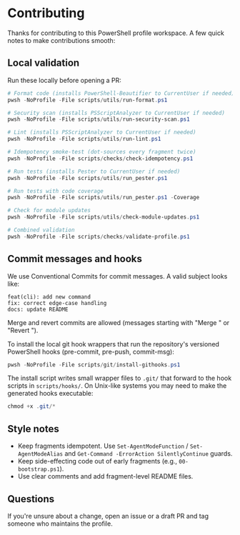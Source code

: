 Contributing
============

Thanks for contributing to this PowerShell profile workspace. A few quick notes to
make contributions smooth:

Local validation
----------------
Run these locally before opening a PR:

```powershell
# Format code (installs PowerShell-Beautifier to CurrentUser if needed)
pwsh -NoProfile -File scripts/utils/run-format.ps1

# Security scan (installs PSScriptAnalyzer to CurrentUser if needed)
pwsh -NoProfile -File scripts/utils/run-security-scan.ps1

# Lint (installs PSScriptAnalyzer to CurrentUser if needed)
pwsh -NoProfile -File scripts/utils/run-lint.ps1

# Idempotency smoke-test (dot-sources every fragment twice)
pwsh -NoProfile -File scripts/checks/check-idempotency.ps1

# Run tests (installs Pester to CurrentUser if needed)
pwsh -NoProfile -File scripts/utils/run_pester.ps1

# Run tests with code coverage
pwsh -NoProfile -File scripts/utils/run_pester.ps1 -Coverage

# Check for module updates
pwsh -NoProfile -File scripts/utils/check-module-updates.ps1

# Combined validation
pwsh -NoProfile -File scripts/checks/validate-profile.ps1
```

Commit messages and hooks
--------------------------
We use Conventional Commits for commit messages. A valid subject looks like:

```
feat(cli): add new command
fix: correct edge-case handling
docs: update README
```

Merge and revert commits are allowed (messages starting with "Merge " or "Revert ").

To install the local git hook wrappers that run the repository's versioned
PowerShell hooks (pre-commit, pre-push, commit-msg):

```powershell
pwsh -NoProfile -File scripts/git/install-githooks.ps1
```

The install script writes small wrapper files to `.git/` that forward to the
hook scripts in `scripts/hooks/`. On Unix-like systems you may need to make
the generated hooks executable:

```powershell
chmod +x .git/*
```

Style notes
-----------
- Keep fragments idempotent. Use `Set-AgentModeFunction` / `Set-AgentModeAlias`
  and `Get-Command -ErrorAction SilentlyContinue` guards.
- Keep side-effecting code out of early fragments (e.g., `00-bootstrap.ps1`).
- Use clear comments and add fragment-level README files.

Questions
---------
If you're unsure about a change, open an issue or a draft PR and tag someone
who maintains the profile.
